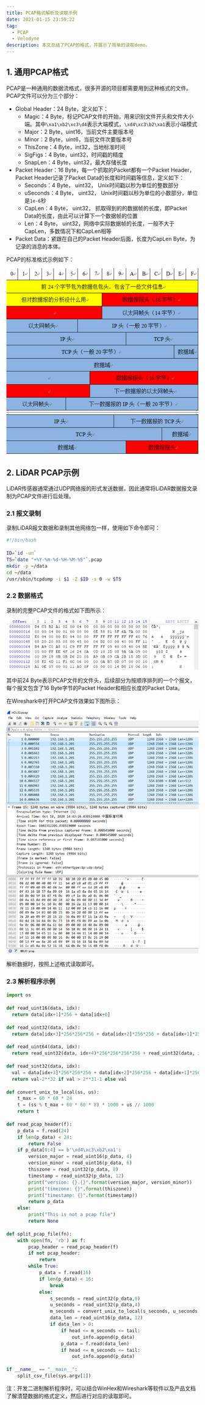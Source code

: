 ```yaml
---
title: PCAP格式解析及读取示例
date: 2021-01-15 23:59:22
tag:
  - PCAP
  - Velodyne
description: 本文总结了PCAP的格式，并展示了简单的读取demo。
---
```


## 1. 通用PCAP格式

PCAP是一种通用的数据流格式，很多开源的项目都需要用到这种格式的文件。PCAP文件可以分为三个部分：

- Global Header：24 Byte，定义如下：
  - Magic：4 Byte，标记PCAP文件的开始，用来识别文件开头和文件大小端。其中`\xa1\xb2\xc3\d4`表示大端模式，`\xd4\xc3\b2\xa1`表示小端模式
  - Major：2 Byte，uint16，当前文件主要版本号
  - Minor：2 Byte，uint6，当前文件次要版本号
  - ThisZone：4 Byte，int32，当地标准时间
  - SigFigs：4 Byte，uint32，时间戳的精度
  - SnapLen：4 Byte，uint32，最大存储长度
- Packet Header：16 Byte，每一个抓取的Packet都有一个Packet Header，Packet Header记录了Packet Data的长度和时间戳等信息，定义如下：
  - Seconds：4 Byte， uint32， Unix时间戳以秒为单位的整数部分
  - uSeconds：4 Byte， uint32， Unix时间戳以秒为单位的小数部分，单位是`1e-6`秒
  - CapLen：4 Byte， uint32， 抓取得到的的数据帧的长度，即Packet Data的长度，由此可以计算下一个数据帧的位置
  - Len：4 Byte， uint32，网络中实际数据帧的长度，一般不大于CapLen，多数情况下和CapLen相等
- Packet Data：紧跟在自己的Packet Header后面，长度为CapLen Byte，为记录的消息的本体。

PCAP的标准格式示例如下：

![img](https://raw.githubusercontent.com/Tenant/Tenant.github.io/assets/images/L3Byb3h5L2h0dHAvaGkuY3Nkbi5uZXQvYXR0YWNobWVudC8yMDEwMDMvMjgvNDYzMzYzOV8xMjY5NzUyMDI4ZzlDQi5wbmc%3D.jpg)

## 2. LiDAR PCAP示例

LiDAR传感器通常通过UDP网络报的形式发送数据，因此通常将LiDAR数据报文录制为PCAP文件进行后处理。

### 2.1 报文录制

录制LiDAR报文数据和录制其他网络包一样，使用如下命令即可：

```bash
#!/bin/bash

ID=`id -un`
TS=`date "+%Y-%m-%d-%H-%M-%S"`.pcap
mkdir -p ~/data
cd ~/data
/usr/sbin/tcpdump -i $1 -Z $ID -s 0 -w $TS
```

### 2.2 数据格式

录制的完整PCAP文件的格式如下图所示：

![2021-01-15_235541](https://raw.githubusercontent.com/Tenant/Tenant.github.io/assets/images/2021-01-15_235541-1610769627577.png)

其中前24 Byte表示PCAP文件的文件头，后续部分为按顺序排列的一个个报文，每个报文包含了16 Byte字节的Packet Header和相应长度的Packet Data。

在Wireshark中打开PCAP文件效果如下图所示：

![2021-01-15_235504](https://raw.githubusercontent.com/Tenant/Tenant.github.io/assets/images/2021-01-15_235504-1610769572062.png)

解析数据时，按照上述格式读取即可。

### 2.3 解析程序示例

```python
import os

def read_uint16(data, idx):
  return data[idx+1]*256 + data[idx+0]

def read_uint32(data, idx):
  return data[idx+3]*256*256*256 + data[idx+2]*256*256 + data[idx+1]*256 + data[idx+0]

def read_uint64(data, idx):
  return read_uint32(data, idx+4)*256*256*256*256 + read_uint32(data, idx)

def read_sint32(data, idx):
  val = data[idx+3]*256*256*256 + data[idx+2]*256*256 + data[idx+1]*256 + data[idx+0] 
  return val-2**32 if val > 2**31-1 else val

def convert_unix_to_local(ss, us):
    t_max = 60 * 60 * 24
    t = (ss % t_max + 60 * 60 * 8) * 1000 + us // 1000
    return t

def read_pcap_header(f):
    p_data = f.read(24)
    if len(p_data) < 24:
        return False
    if p_data[0:4] == b'\xd4\xc3\xb2\xa1':
        version_major = read_uint16(p_data, 4)
        version_minor = read_uint16(p_data, 6)
        thiszone = read_sint32(p_data, 8)
        timestamp = read_uint32(p_data, 12)
        print("version: {}.{}".format(version_major, version_minor))
        print("timezone: {}".format(thiszone))
        print("timestamp: {}".format(timestamp))
        return p_data
    else:
        print("This is not a pcap file") 
        return None

def split_pcap_file(fn):
    with open(fn, 'rb') as f:
        pcap_header = read_pcap_header(f)
        if not pcap_header:
            return
        while True:
            p_data = f.read(16)
            if len(p_data) < 16:
                break
            else:
                s_seconds = read_uint32(p_data,0)
                u_seconds = read_uint32(p_data,4)
                m_seconds = convert_unix_to_local(s_seconds, u_seconds)
                data_len = read_uint16(p_data, 12)
                if data_len > 0:
                    if head <= m_seconds <= tail:
                        out_info.append(p_data)
                    p_data = f.read(data_len)
                    if head <= m_seconds <= tail:
                        out_info.append(p_data)

if __name__ == "__main__":
    split_csv_file(sys.argv[1])
```

注：开发二进制解析程序时，可以结合WinHex和Wireshark等软件以及产品文档了解清楚数据的格式定义，然后进行对应的读取即可。



